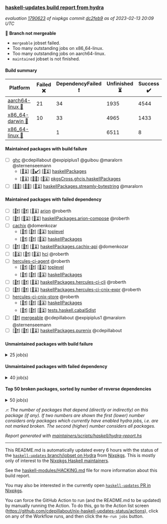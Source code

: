 ### [haskell-updates build report from hydra](https://hydra.nixos.org/jobset/nixpkgs/haskell-updates)
*evaluation [1790623](https://hydra.nixos.org/eval/1790623) of nixpkgs commit [dc2feb9](https://github.com/NixOS/nixpkgs/commits/dc2feb983fa71bc8fe20891e016118ba132d2869) as of 2023-02-13 20:09 UTC*

:red_circle: **Branch not mergeable**
  * `mergeable` jobset failed.
  * Too many outstanding jobs on x86_64-linux.
  * Too many outstanding jobs on aarch64-linux.
  * `maintained` jobset is not finished.

#### Build summary

 | Platform | Failed :x: | DependencyFailed :heavy_exclamation_mark: | Unfinished :hourglass_flowing_sand: | Success :heavy_check_mark: | 
 | --- | --- | --- | --- | --- | 
 | [aarch64-linux :iphone:](https://hydra.nixos.org/eval/1790623?filter=.aarch64-linux) | 21 | 34 | 1935 | 4544 | 
 | [x86_64-darwin :apple:](https://hydra.nixos.org/eval/1790623?filter=.x86_64-darwin) | 10 | 33 | 4965 | 1433 | 
 | [x86_64-linux :penguin:](https://hydra.nixos.org/eval/1790623?filter=.x86_64-linux) |  | 1 | 6511 | 8 | 
#### Maintained packages with build failure
- [ ] [ghc](https://hydra.nixos.org/eval/1790623?filter=ghc) @cdepillabout @expipiplus1 @guibou @maralorn @sternenseemann
  - [[:iphone::hourglass_flowing_sand:]](https://hydra.nixos.org/build/209044418) [[:apple::heavy_check_mark:]](https://hydra.nixos.org/build/209037949) [[:penguin::hourglass_flowing_sand:]](https://hydra.nixos.org/build/209043912) [haskellPackages](https://hydra.nixos.org/eval/1790623?filter=haskellPackages.ghc)
  - [[:iphone::hourglass_flowing_sand:]](https://hydra.nixos.org/build/209029367) [[:apple::x:]](https://hydra.nixos.org/build/209028968) [[:penguin::hourglass_flowing_sand:]](https://hydra.nixos.org/build/209033509) [pkgsCross.ghcjs.haskellPackages](https://hydra.nixos.org/eval/1790623?filter=pkgsCross.ghcjs.haskellPackages.ghc)
- [ ] [[:iphone::x:]](https://hydra.nixos.org/build/209047212) [[:apple::x:]](https://hydra.nixos.org/build/209034402) [[:penguin::hourglass_flowing_sand:]](https://hydra.nixos.org/build/209035610) [haskellPackages.streamly-bytestring](https://hydra.nixos.org/eval/1790623?filter=haskellPackages.streamly-bytestring) @maralorn
#### Maintained packages with failed dependency
- [ ] [[:iphone::heavy_exclamation_mark:]](https://hydra.nixos.org/build/209034698) [[:apple::heavy_exclamation_mark:]](https://hydra.nixos.org/build/209038797) [[:penguin::hourglass_flowing_sand:]](https://hydra.nixos.org/build/209027999) [arion](https://hydra.nixos.org/eval/1790623?filter=arion) @roberth
- [ ] [[:iphone::heavy_exclamation_mark:]](https://hydra.nixos.org/build/209030134) [[:apple::hourglass_flowing_sand:]](https://hydra.nixos.org/build/209046642) [[:penguin::hourglass_flowing_sand:]](https://hydra.nixos.org/build/209044102) [haskellPackages.arion-compose](https://hydra.nixos.org/eval/1790623?filter=haskellPackages.arion-compose) @roberth
- [ ] [cachix](https://hydra.nixos.org/eval/1790623?filter=cachix) @domenkozar
  - [[:iphone::heavy_exclamation_mark:]](https://hydra.nixos.org/build/209040985) [[:apple::heavy_exclamation_mark:]](https://hydra.nixos.org/build/209031145) [[:penguin::hourglass_flowing_sand:]](https://hydra.nixos.org/build/209041925) [toplevel](https://hydra.nixos.org/eval/1790623?filter=cachix)
  - [[:iphone::heavy_exclamation_mark:]](https://hydra.nixos.org/build/209038702) [[:apple::heavy_exclamation_mark:]](https://hydra.nixos.org/build/209041607) [[:penguin::hourglass_flowing_sand:]](https://hydra.nixos.org/build/209046169) [haskellPackages](https://hydra.nixos.org/eval/1790623?filter=haskellPackages.cachix)
- [ ] [[:iphone::heavy_exclamation_mark:]](https://hydra.nixos.org/build/209033124) [[:apple::heavy_exclamation_mark:]](https://hydra.nixos.org/build/209044285) [[:penguin::hourglass_flowing_sand:]](https://hydra.nixos.org/build/209037604) [haskellPackages.cachix-api](https://hydra.nixos.org/eval/1790623?filter=haskellPackages.cachix-api) @domenkozar
- [ ] [[:iphone::hourglass_flowing_sand:]](https://hydra.nixos.org/build/209047010) [[:apple::heavy_exclamation_mark:]](https://hydra.nixos.org/build/209034178) [[:penguin::hourglass_flowing_sand:]](https://hydra.nixos.org/build/209044450) [hci](https://hydra.nixos.org/eval/1790623?filter=hci) @roberth
- [ ] [hercules-ci-agent](https://hydra.nixos.org/eval/1790623?filter=hercules-ci-agent) @roberth
  - [[:iphone::heavy_exclamation_mark:]](https://hydra.nixos.org/build/209033775) [[:apple::heavy_exclamation_mark:]](https://hydra.nixos.org/build/209027559) [[:penguin::hourglass_flowing_sand:]](https://hydra.nixos.org/build/209031878) [toplevel](https://hydra.nixos.org/eval/1790623?filter=hercules-ci-agent)
  - [[:iphone::heavy_exclamation_mark:]](https://hydra.nixos.org/build/209046484) [[:apple::heavy_exclamation_mark:]](https://hydra.nixos.org/build/209027659) [[:penguin::hourglass_flowing_sand:]](https://hydra.nixos.org/build/209034508) [haskellPackages](https://hydra.nixos.org/eval/1790623?filter=haskellPackages.hercules-ci-agent)
- [ ] [[:iphone::heavy_exclamation_mark:]](https://hydra.nixos.org/build/209030234) [[:apple::heavy_exclamation_mark:]](https://hydra.nixos.org/build/209035499) [[:penguin::hourglass_flowing_sand:]](https://hydra.nixos.org/build/209039302) [haskellPackages.hercules-ci-cli](https://hydra.nixos.org/eval/1790623?filter=haskellPackages.hercules-ci-cli) @roberth
- [ ] [[:iphone::heavy_exclamation_mark:]](https://hydra.nixos.org/build/209029581) [[:apple::heavy_exclamation_mark:]](https://hydra.nixos.org/build/209037513) [[:penguin::hourglass_flowing_sand:]](https://hydra.nixos.org/build/209039085) [haskellPackages.hercules-ci-cnix-expr](https://hydra.nixos.org/eval/1790623?filter=haskellPackages.hercules-ci-cnix-expr) @roberth
- [ ] [hercules-ci-cnix-store](https://hydra.nixos.org/eval/1790623?filter=hercules-ci-cnix-store) @roberth
  - [[:iphone::heavy_exclamation_mark:]](https://hydra.nixos.org/build/209046417) [[:apple::heavy_exclamation_mark:]](https://hydra.nixos.org/build/209041429) [[:penguin::hourglass_flowing_sand:]](https://hydra.nixos.org/build/209037288) [haskellPackages](https://hydra.nixos.org/eval/1790623?filter=haskellPackages.hercules-ci-cnix-store)
  - [[:iphone::heavy_exclamation_mark:]](https://hydra.nixos.org/build/209027444) [[:apple::heavy_exclamation_mark:]](https://hydra.nixos.org/build/209030217) [[:penguin::hourglass_flowing_sand:]](https://hydra.nixos.org/build/209031326) [tests.haskell.cabalSdist](https://hydra.nixos.org/eval/1790623?filter=tests.haskell.cabalSdist.hercules-ci-cnix-store)
- [ ] [[:penguin::heavy_exclamation_mark:]](https://hydra.nixos.org/build/209042997) [mergeable](https://hydra.nixos.org/eval/1790623?filter=mergeable) @cdepillabout @expipiplus1 @maralorn @sternenseemann
- [ ] [[:iphone::heavy_exclamation_mark:]](https://hydra.nixos.org/build/209039655) [[:apple::heavy_exclamation_mark:]](https://hydra.nixos.org/build/209036678) [[:penguin::hourglass_flowing_sand:]](https://hydra.nixos.org/build/209035730) [haskellPackages.purenix](https://hydra.nixos.org/eval/1790623?filter=haskellPackages.purenix) @cdepillabout
#### Unmaintained packages with build failure
<details><summary>25 job(s) </summary>

- [ ] [[:iphone::x:]](https://hydra.nixos.org/build/209038261) [[:apple::x:]](https://hydra.nixos.org/build/209036684) [[:penguin::hourglass_flowing_sand:]](https://hydra.nixos.org/build/209033196) [haskellPackages.protolude](https://hydra.nixos.org/eval/1790623?filter=haskellPackages.protolude)  :arrow_heading_up: 20 | 114
- [ ] [[:iphone::heavy_check_mark:]](https://hydra.nixos.org/build/209046299) [[:apple::x:]](https://hydra.nixos.org/build/209028614) [[:penguin::hourglass_flowing_sand:]](https://hydra.nixos.org/build/209036452) [haskellPackages.di-core](https://hydra.nixos.org/eval/1790623?filter=haskellPackages.di-core)  :arrow_heading_up: 8 | 11
- [ ] [[:iphone::x:]](https://hydra.nixos.org/build/209035051) [[:apple::hourglass_flowing_sand:]](https://hydra.nixos.org/build/209028366) [[:penguin::hourglass_flowing_sand:]](https://hydra.nixos.org/build/209031172) [haskellPackages.hw-json-simd](https://hydra.nixos.org/eval/1790623?filter=haskellPackages.hw-json-simd)  :arrow_heading_up: 3 | 8
- [ ] [[:iphone::x:]](https://hydra.nixos.org/build/209044398) [[:apple::hourglass_flowing_sand:]](https://hydra.nixos.org/build/209030822) [[:penguin::hourglass_flowing_sand:]](https://hydra.nixos.org/build/209044571) [haskellPackages.hw-simd](https://hydra.nixos.org/eval/1790623?filter=haskellPackages.hw-simd)  :arrow_heading_up: 2 | 8
- [ ] [[:iphone::x:]](https://hydra.nixos.org/build/209043066) [[:apple::hourglass_flowing_sand:]](https://hydra.nixos.org/build/209036265) [[:penguin::hourglass_flowing_sand:]](https://hydra.nixos.org/build/209046639) [haskellPackages.Crypto](https://hydra.nixos.org/eval/1790623?filter=haskellPackages.Crypto)  :arrow_heading_up: 1 | 22
- [ ] [[:iphone::x:]](https://hydra.nixos.org/build/209030274) [[:apple::heavy_check_mark:]](https://hydra.nixos.org/build/209046863) [[:penguin::hourglass_flowing_sand:]](https://hydra.nixos.org/build/209042297) [haskellPackages.long-double](https://hydra.nixos.org/eval/1790623?filter=haskellPackages.long-double)  :arrow_heading_up: 1 | 2
- [ ] [[:iphone::x:]](https://hydra.nixos.org/build/209032762) [[:apple::hourglass_flowing_sand:]](https://hydra.nixos.org/build/209043198) [[:penguin::hourglass_flowing_sand:]](https://hydra.nixos.org/build/209043407) [haskellPackages.domaindriven-core](https://hydra.nixos.org/eval/1790623?filter=haskellPackages.domaindriven-core)  :arrow_heading_up: 1 | 1
- [ ] [[:iphone::x:]](https://hydra.nixos.org/build/209037290) [[:apple::hourglass_flowing_sand:]](https://hydra.nixos.org/build/209039361) [[:penguin::hourglass_flowing_sand:]](https://hydra.nixos.org/build/209041455) [haskellPackages.nlopt-haskell](https://hydra.nixos.org/eval/1790623?filter=haskellPackages.nlopt-haskell)  :arrow_heading_up: 1 | 1
- [ ] [[:iphone::x:]](https://hydra.nixos.org/build/209038507) [[:apple::hourglass_flowing_sand:]](https://hydra.nixos.org/build/209034735) [[:penguin::hourglass_flowing_sand:]](https://hydra.nixos.org/build/209031232) [haskellPackages.llvm-hs-pure](https://hydra.nixos.org/eval/1790623?filter=haskellPackages.llvm-hs-pure)  :arrow_heading_up: 0 | 11
- [ ] [[:iphone::x:]](https://hydra.nixos.org/build/209036160) [[:apple::hourglass_flowing_sand:]](https://hydra.nixos.org/build/209038103) [[:penguin::hourglass_flowing_sand:]](https://hydra.nixos.org/build/209029264) [haskellPackages.mmsyn7ukr-common](https://hydra.nixos.org/eval/1790623?filter=haskellPackages.mmsyn7ukr-common)  :arrow_heading_up: 0 | 10
- [ ] [[:iphone::x:]](https://hydra.nixos.org/build/209028488) [[:apple::hourglass_flowing_sand:]](https://hydra.nixos.org/build/209042332) [[:penguin::hourglass_flowing_sand:]](https://hydra.nixos.org/build/209045209) [haskellPackages.freetype2](https://hydra.nixos.org/eval/1790623?filter=haskellPackages.freetype2)  :arrow_heading_up: 0 | 9
- [ ] [[:iphone::x:]](https://hydra.nixos.org/build/209029953) [[:apple::hourglass_flowing_sand:]](https://hydra.nixos.org/build/209032728) [[:penguin::hourglass_flowing_sand:]](https://hydra.nixos.org/build/209042147) [haskellPackages.process-sequential](https://hydra.nixos.org/eval/1790623?filter=haskellPackages.process-sequential)  :arrow_heading_up: 0 | 5
- [ ] [[:iphone::hourglass_flowing_sand:]](https://hydra.nixos.org/build/209041265) [[:apple::x:]](https://hydra.nixos.org/build/209041884) [[:penguin::hourglass_flowing_sand:]](https://hydra.nixos.org/build/209033734) [haskellPackages.select](https://hydra.nixos.org/eval/1790623?filter=haskellPackages.select)  :arrow_heading_up: 0 | 1
- [ ] [[:iphone::x:]](https://hydra.nixos.org/build/209030445) [[:apple::hourglass_flowing_sand:]](https://hydra.nixos.org/build/209046444) [[:penguin::hourglass_flowing_sand:]](https://hydra.nixos.org/build/209041599) [haskellPackages.brick-tabular-list](https://hydra.nixos.org/eval/1790623?filter=haskellPackages.brick-tabular-list) 
- [ ] [[:iphone::hourglass_flowing_sand:]](https://hydra.nixos.org/build/209040210) [[:apple::x:]](https://hydra.nixos.org/build/209029029) [[:penguin::hourglass_flowing_sand:]](https://hydra.nixos.org/build/209041755) [haskellPackages.env-extra](https://hydra.nixos.org/eval/1790623?filter=haskellPackages.env-extra) 
- [ ] [[:iphone::x:]](https://hydra.nixos.org/build/209045518) [[:apple::hourglass_flowing_sand:]](https://hydra.nixos.org/build/209045025) [[:penguin::hourglass_flowing_sand:]](https://hydra.nixos.org/build/209028300) [haskellPackages.lima](https://hydra.nixos.org/eval/1790623?filter=haskellPackages.lima) 
- [ ] [[:iphone::heavy_check_mark:]](https://hydra.nixos.org/build/209034923) [[:apple::x:]](https://hydra.nixos.org/build/209028600) [[:penguin::hourglass_flowing_sand:]](https://hydra.nixos.org/build/209029340) [haskellPackages.linux-framebuffer](https://hydra.nixos.org/eval/1790623?filter=haskellPackages.linux-framebuffer) 
- [ ] [[:iphone::x:]](https://hydra.nixos.org/build/209038107) [[:apple::hourglass_flowing_sand:]](https://hydra.nixos.org/build/209042754) [[:penguin::hourglass_flowing_sand:]](https://hydra.nixos.org/build/209037979) [haskellPackages.mmsyn4](https://hydra.nixos.org/eval/1790623?filter=haskellPackages.mmsyn4) 
- [ ] [[:iphone::x:]](https://hydra.nixos.org/build/209031830) [[:apple::hourglass_flowing_sand:]](https://hydra.nixos.org/build/209027969) [[:penguin::hourglass_flowing_sand:]](https://hydra.nixos.org/build/209029245) [haskellPackages.pasta-curves](https://hydra.nixos.org/eval/1790623?filter=haskellPackages.pasta-curves) 
- [ ] [[:iphone::x:]](https://hydra.nixos.org/build/209036350) [[:apple::x:]](https://hydra.nixos.org/build/209027479) [[:penguin::hourglass_flowing_sand:]](https://hydra.nixos.org/build/209036565) [haskellPackages.rdf](https://hydra.nixos.org/eval/1790623?filter=haskellPackages.rdf) 
- [ ] [[:iphone::x:]](https://hydra.nixos.org/build/209028545) [[:apple::x:]](https://hydra.nixos.org/build/209027503) [[:penguin::hourglass_flowing_sand:]](https://hydra.nixos.org/build/209031311) [haskellPackages.recover-rtti](https://hydra.nixos.org/eval/1790623?filter=haskellPackages.recover-rtti) 
- [ ] [[:iphone::x:]](https://hydra.nixos.org/build/209031072) [[:apple::hourglass_flowing_sand:]](https://hydra.nixos.org/build/209036207) [[:penguin::hourglass_flowing_sand:]](https://hydra.nixos.org/build/209037913) [haskellPackages.swarm](https://hydra.nixos.org/eval/1790623?filter=haskellPackages.swarm) 
- [ ] [[:iphone::x:]](https://hydra.nixos.org/build/209033908) [[:apple::hourglass_flowing_sand:]](https://hydra.nixos.org/build/209033681) [[:penguin::hourglass_flowing_sand:]](https://hydra.nixos.org/build/209041317) [haskellPackages.the-snip](https://hydra.nixos.org/eval/1790623?filter=haskellPackages.the-snip) 
- [ ] [[:iphone::hourglass_flowing_sand:]](https://hydra.nixos.org/build/209045203) [[:apple::x:]](https://hydra.nixos.org/build/209027988) [[:penguin::hourglass_flowing_sand:]](https://hydra.nixos.org/build/209035257) [haskellPackages.yoga](https://hydra.nixos.org/eval/1790623?filter=haskellPackages.yoga) 
- [ ] [[:iphone::x:]](https://hydra.nixos.org/build/209038405) [[:apple::hourglass_flowing_sand:]](https://hydra.nixos.org/build/209038530) [[:penguin::hourglass_flowing_sand:]](https://hydra.nixos.org/build/209042350) [haskellPackages.yst](https://hydra.nixos.org/eval/1790623?filter=haskellPackages.yst) 
</details>

#### Unmaintained packages with failed dependency
<details><summary>40 job(s) </summary>

- [ ] [[:iphone::heavy_check_mark:]](https://hydra.nixos.org/build/209032055) [[:apple::heavy_exclamation_mark:]](https://hydra.nixos.org/build/209043963) [[:penguin::hourglass_flowing_sand:]](https://hydra.nixos.org/build/209041077) [haskellPackages.di-handle](https://hydra.nixos.org/eval/1790623?filter=haskellPackages.di-handle)  :arrow_heading_up: 6 | 9
- [ ] [[:iphone::heavy_check_mark:]](https://hydra.nixos.org/build/209046456) [[:apple::heavy_exclamation_mark:]](https://hydra.nixos.org/build/209030402) [[:penguin::hourglass_flowing_sand:]](https://hydra.nixos.org/build/209030627) [haskellPackages.di-monad](https://hydra.nixos.org/eval/1790623?filter=haskellPackages.di-monad)  :arrow_heading_up: 6 | 9
- [ ] [[:iphone::heavy_check_mark:]](https://hydra.nixos.org/build/209039196) [[:apple::heavy_exclamation_mark:]](https://hydra.nixos.org/build/209042891) [[:penguin::hourglass_flowing_sand:]](https://hydra.nixos.org/build/209028124) [haskellPackages.di-df1](https://hydra.nixos.org/eval/1790623?filter=haskellPackages.di-df1)  :arrow_heading_up: 5 | 8
- [ ] [[:iphone::heavy_exclamation_mark:]](https://hydra.nixos.org/build/209043185) [[:apple::heavy_exclamation_mark:]](https://hydra.nixos.org/build/209042653) [[:penguin::hourglass_flowing_sand:]](https://hydra.nixos.org/build/209038638) [haskellPackages.streamly-posix](https://hydra.nixos.org/eval/1790623?filter=haskellPackages.streamly-posix)  :arrow_heading_up: 2 | 4
- [ ] [[:iphone::heavy_exclamation_mark:]](https://hydra.nixos.org/build/209034806) [[:apple::heavy_exclamation_mark:]](https://hydra.nixos.org/build/209029142) [[:penguin::hourglass_flowing_sand:]](https://hydra.nixos.org/build/209036704) [haskellPackages.purescript](https://hydra.nixos.org/eval/1790623?filter=haskellPackages.purescript)  :arrow_heading_up: 1 | 8
- [ ] [[:iphone::heavy_exclamation_mark:]](https://hydra.nixos.org/build/209038008) [[:apple::hourglass_flowing_sand:]](https://hydra.nixos.org/build/209032966) [[:penguin::hourglass_flowing_sand:]](https://hydra.nixos.org/build/209034602) [haskellPackages.hw-json-standard-cursor](https://hydra.nixos.org/eval/1790623?filter=haskellPackages.hw-json-standard-cursor)  :arrow_heading_up: 1 | 6
- [ ] [[:iphone::heavy_check_mark:]](https://hydra.nixos.org/build/209042252) [[:apple::heavy_exclamation_mark:]](https://hydra.nixos.org/build/209032021) [[:penguin::hourglass_flowing_sand:]](https://hydra.nixos.org/build/209029065) [haskellPackages.di-polysemy](https://hydra.nixos.org/eval/1790623?filter=haskellPackages.di-polysemy)  :arrow_heading_up: 1 | 4
- [ ] [[:iphone::heavy_exclamation_mark:]](https://hydra.nixos.org/build/209042289) [[:apple::hourglass_flowing_sand:]](https://hydra.nixos.org/build/209035670) [[:penguin::hourglass_flowing_sand:]](https://hydra.nixos.org/build/209027211) [haskellPackages.hw-json-simple-cursor](https://hydra.nixos.org/eval/1790623?filter=haskellPackages.hw-json-simple-cursor)  :arrow_heading_up: 1 | 4
- [ ] [[:iphone::heavy_exclamation_mark:]](https://hydra.nixos.org/build/209041315) [[:apple::heavy_exclamation_mark:]](https://hydra.nixos.org/build/209028826) [[:penguin::hourglass_flowing_sand:]](https://hydra.nixos.org/build/209040458) [haskellPackages.hpath-directory](https://hydra.nixos.org/eval/1790623?filter=haskellPackages.hpath-directory)  :arrow_heading_up: 1 | 3
- [ ] [[:iphone::heavy_exclamation_mark:]](https://hydra.nixos.org/build/209029229) [[:apple::hourglass_flowing_sand:]](https://hydra.nixos.org/build/209047042) [[:penguin::hourglass_flowing_sand:]](https://hydra.nixos.org/build/209036445) [haskellPackages.configurator-pg](https://hydra.nixos.org/eval/1790623?filter=haskellPackages.configurator-pg)  :arrow_heading_up: 1 | 1
- [ ] [[:iphone::heavy_check_mark:]](https://hydra.nixos.org/build/209028356) [[:apple::heavy_exclamation_mark:]](https://hydra.nixos.org/build/209037590) [[:penguin::hourglass_flowing_sand:]](https://hydra.nixos.org/build/209038537) [haskellPackages.moto](https://hydra.nixos.org/eval/1790623?filter=haskellPackages.moto)  :arrow_heading_up: 1 | 1
- [ ] [[:iphone::heavy_exclamation_mark:]](https://hydra.nixos.org/build/209037810) [[:apple::hourglass_flowing_sand:]](https://hydra.nixos.org/build/209038729) [[:penguin::hourglass_flowing_sand:]](https://hydra.nixos.org/build/209028082) [haskellPackages.hw-json](https://hydra.nixos.org/eval/1790623?filter=haskellPackages.hw-json)  :arrow_heading_up: 0 | 3
- [ ] [[:iphone::hourglass_flowing_sand:]](https://hydra.nixos.org/build/209037697) [[:apple::heavy_exclamation_mark:]](https://hydra.nixos.org/build/209042078) [[:penguin::hourglass_flowing_sand:]](https://hydra.nixos.org/build/209040143) [haskellPackages.calamity](https://hydra.nixos.org/eval/1790623?filter=haskellPackages.calamity)  :arrow_heading_up: 0 | 2
- [ ] [[:iphone::heavy_check_mark:]](https://hydra.nixos.org/build/209043003) [[:apple::heavy_exclamation_mark:]](https://hydra.nixos.org/build/209028891) [[:penguin::hourglass_flowing_sand:]](https://hydra.nixos.org/build/209045396) [haskellPackages.di](https://hydra.nixos.org/eval/1790623?filter=haskellPackages.di)  :arrow_heading_up: 0 | 2
- [ ] [[:iphone::heavy_exclamation_mark:]](https://hydra.nixos.org/build/209027810) [[:apple::hourglass_flowing_sand:]](https://hydra.nixos.org/build/209034426) [[:penguin::hourglass_flowing_sand:]](https://hydra.nixos.org/build/209040527) [haskellPackages.hS3](https://hydra.nixos.org/eval/1790623?filter=haskellPackages.hS3)  :arrow_heading_up: 0 | 1
- [ ] [[:iphone::heavy_exclamation_mark:]](https://hydra.nixos.org/build/209037589) [[:apple::hourglass_flowing_sand:]](https://hydra.nixos.org/build/209046035) [[:penguin::hourglass_flowing_sand:]](https://hydra.nixos.org/build/209027227) [haskellPackages.aos-signature](https://hydra.nixos.org/eval/1790623?filter=haskellPackages.aos-signature) 
- [ ] [[:iphone::heavy_exclamation_mark:]](https://hydra.nixos.org/build/209035142) [[:apple::heavy_exclamation_mark:]](https://hydra.nixos.org/build/209028677) [[:penguin::hourglass_flowing_sand:]](https://hydra.nixos.org/build/209036029) [haskellPackages.bhoogle](https://hydra.nixos.org/eval/1790623?filter=haskellPackages.bhoogle) 
- [ ] [[:iphone::heavy_exclamation_mark:]](https://hydra.nixos.org/build/209032401) [[:apple::hourglass_flowing_sand:]](https://hydra.nixos.org/build/209032057) [[:penguin::hourglass_flowing_sand:]](https://hydra.nixos.org/build/209028493) [haskellPackages.clerk](https://hydra.nixos.org/eval/1790623?filter=haskellPackages.clerk) 
- [ ] [[:iphone::heavy_exclamation_mark:]](https://hydra.nixos.org/build/209031076) [[:apple::heavy_exclamation_mark:]](https://hydra.nixos.org/build/209037169) [[:penguin::hourglass_flowing_sand:]](https://hydra.nixos.org/build/209033420) [haskellPackages.greenclip](https://hydra.nixos.org/eval/1790623?filter=haskellPackages.greenclip) 
- [ ] [[:iphone::heavy_exclamation_mark:]](https://hydra.nixos.org/build/209042316) [[:apple::heavy_exclamation_mark:]](https://hydra.nixos.org/build/209037155) [[:penguin::hourglass_flowing_sand:]](https://hydra.nixos.org/build/209029503) [haskellPackages.hasql-pipes](https://hydra.nixos.org/eval/1790623?filter=haskellPackages.hasql-pipes) 
- [ ] [hello](https://hydra.nixos.org/eval/1790623?filter=hello) 
  - [[:iphone::hourglass_flowing_sand:]](https://hydra.nixos.org/build/209041611) [[:apple::hourglass_flowing_sand:]](https://hydra.nixos.org/build/209034264) [[:penguin::hourglass_flowing_sand:]](https://hydra.nixos.org/build/209031647) [haskellPackages](https://hydra.nixos.org/eval/1790623?filter=haskellPackages.hello)
  - [[:iphone::hourglass_flowing_sand:]](https://hydra.nixos.org/build/209039325) [[:apple::heavy_exclamation_mark:]](https://hydra.nixos.org/build/209035559) [[:penguin::hourglass_flowing_sand:]](https://hydra.nixos.org/build/209028427) [pkgsCross.ghcjs.haskellPackages](https://hydra.nixos.org/eval/1790623?filter=pkgsCross.ghcjs.haskellPackages.hello)
  -   [[:penguin::hourglass_flowing_sand:]](https://hydra.nixos.org/build/209034223) [pkgsMusl.haskellPackages](https://hydra.nixos.org/eval/1790623?filter=pkgsMusl.haskellPackages.hello)
  -   [[:penguin::hourglass_flowing_sand:]](https://hydra.nixos.org/build/209029260) [pkgsStatic.haskell.packages.native-bignum.ghc924](https://hydra.nixos.org/eval/1790623?filter=pkgsStatic.haskell.packages.native-bignum.ghc924.hello)
  -   [[:penguin::hourglass_flowing_sand:]](https://hydra.nixos.org/build/209039823) [pkgsStatic.haskellPackages](https://hydra.nixos.org/eval/1790623?filter=pkgsStatic.haskellPackages.hello)
- [ ] [[:iphone::heavy_exclamation_mark:]](https://hydra.nixos.org/build/209031521) [[:apple::hourglass_flowing_sand:]](https://hydra.nixos.org/build/209030775) [[:penguin::hourglass_flowing_sand:]](https://hydra.nixos.org/build/209029149) [haskellPackages.hmatrix-nlopt](https://hydra.nixos.org/eval/1790623?filter=haskellPackages.hmatrix-nlopt) 
- [ ] [[:iphone::heavy_exclamation_mark:]](https://hydra.nixos.org/build/209034552) [[:apple::heavy_exclamation_mark:]](https://hydra.nixos.org/build/209037719) [[:penguin::hourglass_flowing_sand:]](https://hydra.nixos.org/build/209029782) [haskellPackages.hpath-io](https://hydra.nixos.org/eval/1790623?filter=haskellPackages.hpath-io) 
- [ ] [[:iphone::heavy_exclamation_mark:]](https://hydra.nixos.org/build/209038136) [[:apple::heavy_exclamation_mark:]](https://hydra.nixos.org/build/209032589) [[:penguin::hourglass_flowing_sand:]](https://hydra.nixos.org/build/209042559) [haskellPackages.logger-thread](https://hydra.nixos.org/eval/1790623?filter=haskellPackages.logger-thread) 
- [ ] [[:iphone::heavy_exclamation_mark:]](https://hydra.nixos.org/build/209036057) [[:apple::heavy_exclamation_mark:]](https://hydra.nixos.org/build/209034563) [[:penguin::hourglass_flowing_sand:]](https://hydra.nixos.org/build/209029894) [haskellPackages.merkle-tree](https://hydra.nixos.org/eval/1790623?filter=haskellPackages.merkle-tree) 
- [ ] [[:iphone::hourglass_flowing_sand:]](https://hydra.nixos.org/build/209040195) [[:apple::heavy_exclamation_mark:]](https://hydra.nixos.org/build/209029995) [[:penguin::hourglass_flowing_sand:]](https://hydra.nixos.org/build/209030894) [haskellPackages.moto-postgresql](https://hydra.nixos.org/eval/1790623?filter=haskellPackages.moto-postgresql) 
- [ ] [[:iphone::heavy_exclamation_mark:]](https://hydra.nixos.org/build/209037879) [[:apple::heavy_exclamation_mark:]](https://hydra.nixos.org/build/209032347) [[:penguin::hourglass_flowing_sand:]](https://hydra.nixos.org/build/209046734) [haskellPackages.oblivious-transfer](https://hydra.nixos.org/eval/1790623?filter=haskellPackages.oblivious-transfer) 
- [ ] [[:iphone::heavy_exclamation_mark:]](https://hydra.nixos.org/build/209029575) [[:apple::heavy_exclamation_mark:]](https://hydra.nixos.org/build/209037483) [[:penguin::hourglass_flowing_sand:]](https://hydra.nixos.org/build/209041786) [haskellPackages.paddle](https://hydra.nixos.org/eval/1790623?filter=haskellPackages.paddle) 
- [ ] [[:iphone::heavy_exclamation_mark:]](https://hydra.nixos.org/build/209043501) [[:apple::heavy_exclamation_mark:]](https://hydra.nixos.org/build/209035549) [[:penguin::hourglass_flowing_sand:]](https://hydra.nixos.org/build/209027567) [haskellPackages.pedersen-commitment](https://hydra.nixos.org/eval/1790623?filter=haskellPackages.pedersen-commitment) 
- [ ] [[:iphone::heavy_exclamation_mark:]](https://hydra.nixos.org/build/209030911) [[:apple::hourglass_flowing_sand:]](https://hydra.nixos.org/build/209044884) [[:penguin::hourglass_flowing_sand:]](https://hydra.nixos.org/build/209030242) [haskellPackages.postgrest](https://hydra.nixos.org/eval/1790623?filter=haskellPackages.postgrest) 
- [ ] [[:iphone::heavy_exclamation_mark:]](https://hydra.nixos.org/build/209038079) [[:apple::hourglass_flowing_sand:]](https://hydra.nixos.org/build/209027397) [[:penguin::hourglass_flowing_sand:]](https://hydra.nixos.org/build/209038690) [haskellPackages.rounded-hw](https://hydra.nixos.org/eval/1790623?filter=haskellPackages.rounded-hw) 
- [ ] [[:iphone::heavy_exclamation_mark:]](https://hydra.nixos.org/build/209035209) [[:apple::heavy_exclamation_mark:]](https://hydra.nixos.org/build/209034039) [[:penguin::hourglass_flowing_sand:]](https://hydra.nixos.org/build/209047133) [haskellPackages.sbp2udp](https://hydra.nixos.org/eval/1790623?filter=haskellPackages.sbp2udp) 
- [ ] [[:iphone::heavy_exclamation_mark:]](https://hydra.nixos.org/build/209027499) [[:apple::heavy_exclamation_mark:]](https://hydra.nixos.org/build/209041717) [[:penguin::hourglass_flowing_sand:]](https://hydra.nixos.org/build/209036774) [haskellPackages.setop](https://hydra.nixos.org/eval/1790623?filter=haskellPackages.setop) 
- [ ] [[:iphone::heavy_exclamation_mark:]](https://hydra.nixos.org/build/209039919) [[:apple::hourglass_flowing_sand:]](https://hydra.nixos.org/build/209043742) [[:penguin::hourglass_flowing_sand:]](https://hydra.nixos.org/build/209037900) [haskellPackages.tower](https://hydra.nixos.org/eval/1790623?filter=haskellPackages.tower) 
- [ ] [[:iphone::hourglass_flowing_sand:]](https://hydra.nixos.org/build/209044051) [[:apple::heavy_exclamation_mark:]](https://hydra.nixos.org/build/209027411) [[:penguin::hourglass_flowing_sand:]](https://hydra.nixos.org/build/209043661) [haskellPackages.xbattbar](https://hydra.nixos.org/eval/1790623?filter=haskellPackages.xbattbar) 
</details>

#### Top 50 broken packages, sorted by number of reverse dependencies
<details><summary>50 job(s) </summary>

[amazonka-core](https://packdeps.haskellers.com/reverse/amazonka-core) :arrow_heading_up: 188  
[gogol-core](https://packdeps.haskellers.com/reverse/gogol-core) :arrow_heading_up: 184  
[haskell98](https://packdeps.haskellers.com/reverse/haskell98) :arrow_heading_up: 153  
[th-desugar](https://packdeps.haskellers.com/reverse/th-desugar) :arrow_heading_up: 57  
[enumerator](https://packdeps.haskellers.com/reverse/enumerator) :arrow_heading_up: 56  
[util](https://packdeps.haskellers.com/reverse/util) :arrow_heading_up: 49  
[derive](https://packdeps.haskellers.com/reverse/derive) :arrow_heading_up: 48  
[amazonka](https://packdeps.haskellers.com/reverse/amazonka) :arrow_heading_up: 46  
[cgi](https://packdeps.haskellers.com/reverse/cgi) :arrow_heading_up: 46  
[TypeCompose](https://packdeps.haskellers.com/reverse/TypeCompose) :arrow_heading_up: 45  
[accelerate](https://packdeps.haskellers.com/reverse/accelerate) :arrow_heading_up: 42  
[PrimitiveArray](https://packdeps.haskellers.com/reverse/PrimitiveArray) :arrow_heading_up: 35  
[rank1dynamic](https://packdeps.haskellers.com/reverse/rank1dynamic) :arrow_heading_up: 33  
[distributed-static](https://packdeps.haskellers.com/reverse/distributed-static) :arrow_heading_up: 31  
[distributed-process](https://packdeps.haskellers.com/reverse/distributed-process) :arrow_heading_up: 30  
[iteratee](https://packdeps.haskellers.com/reverse/iteratee) :arrow_heading_up: 29  
[storablevector](https://packdeps.haskellers.com/reverse/storablevector) :arrow_heading_up: 29  
[sydtest](https://packdeps.haskellers.com/reverse/sydtest) :arrow_heading_up: 26  
[crypto-numbers](https://packdeps.haskellers.com/reverse/crypto-numbers) :arrow_heading_up: 25  
[either-unwrap](https://packdeps.haskellers.com/reverse/either-unwrap) :arrow_heading_up: 25  
[crypto-pubkey](https://packdeps.haskellers.com/reverse/crypto-pubkey) :arrow_heading_up: 22  
[haskelldb](https://packdeps.haskellers.com/reverse/haskelldb) :arrow_heading_up: 22  
[wxdirect](https://packdeps.haskellers.com/reverse/wxdirect) :arrow_heading_up: 22  
[BiobaseTypes](https://packdeps.haskellers.com/reverse/BiobaseTypes) :arrow_heading_up: 21  
[alg](https://packdeps.haskellers.com/reverse/alg) :arrow_heading_up: 21  
[amazonka-s3](https://packdeps.haskellers.com/reverse/amazonka-s3) :arrow_heading_up: 21  
[mmsyn2](https://packdeps.haskellers.com/reverse/mmsyn2) :arrow_heading_up: 21  
[polysemy-resume](https://packdeps.haskellers.com/reverse/polysemy-resume) :arrow_heading_up: 21  
[wxc](https://packdeps.haskellers.com/reverse/wxc) :arrow_heading_up: 21  
[biocore](https://packdeps.haskellers.com/reverse/biocore) :arrow_heading_up: 20  
[bzlib](https://packdeps.haskellers.com/reverse/bzlib) :arrow_heading_up: 20  
[polysemy-conc](https://packdeps.haskellers.com/reverse/polysemy-conc) :arrow_heading_up: 20  
[wxcore](https://packdeps.haskellers.com/reverse/wxcore) :arrow_heading_up: 20  
[attoparsec-enumerator](https://packdeps.haskellers.com/reverse/attoparsec-enumerator) :arrow_heading_up: 19  
[bytestring-show](https://packdeps.haskellers.com/reverse/bytestring-show) :arrow_heading_up: 19  
[fay](https://packdeps.haskellers.com/reverse/fay) :arrow_heading_up: 19  
[wx](https://packdeps.haskellers.com/reverse/wx) :arrow_heading_up: 19  
[BiobaseENA](https://packdeps.haskellers.com/reverse/BiobaseENA) :arrow_heading_up: 18  
[asn1-data](https://packdeps.haskellers.com/reverse/asn1-data) :arrow_heading_up: 18  
[dbus-core](https://packdeps.haskellers.com/reverse/dbus-core) :arrow_heading_up: 18  
[gtksourceview2](https://packdeps.haskellers.com/reverse/gtksourceview2) :arrow_heading_up: 18  
[hsc3](https://packdeps.haskellers.com/reverse/hsc3) :arrow_heading_up: 18  
[polysemy-log](https://packdeps.haskellers.com/reverse/polysemy-log) :arrow_heading_up: 18  
[ukrainian-phonetics-basic](https://packdeps.haskellers.com/reverse/ukrainian-phonetics-basic) :arrow_heading_up: 18  
[BiobaseXNA](https://packdeps.haskellers.com/reverse/BiobaseXNA) :arrow_heading_up: 17  
[HGamer3D-Data](https://packdeps.haskellers.com/reverse/HGamer3D-Data) :arrow_heading_up: 17  
[certificate](https://packdeps.haskellers.com/reverse/certificate) :arrow_heading_up: 17  
[clash-prelude](https://packdeps.haskellers.com/reverse/clash-prelude) :arrow_heading_up: 17  
[dbus-client](https://packdeps.haskellers.com/reverse/dbus-client) :arrow_heading_up: 17  
[gconf](https://packdeps.haskellers.com/reverse/gconf) :arrow_heading_up: 17  
</details>


*:arrow_heading_up:: The number of packages that depend (directly or indirectly) on this package (if any). If two numbers are shown the first (lower) number considers only packages which currently have enabled hydra jobs, i.e. are not marked broken. The second (higher) number considers all packages.*

*Report generated with [maintainers/scripts/haskell/hydra-report.hs](https://github.com/NixOS/nixpkgs/blob/haskell-updates/maintainers/scripts/haskell/hydra-report.hs)*


----------------------------------------------------------------------

This README.md is automatically updated every 6 hours with the status of the
[`haskell-updates` branch/jobset on Hydra](https://hydra.nixos.org/jobset/nixpkgs/haskell-updates)
from [Nixpkgs](https://github.com/NixOS/nixpkgs).  This is mostly only of
interest to the [Nixpkgs Haskell maintainers](https://github.com/orgs/NixOS/teams/haskell).

See the
[haskell-modules/HACKING.md](https://github.com/NixOS/nixpkgs/blob/haskell-updates/pkgs/development/haskell-modules/HACKING.md)
file for more information about this build report.

You may also be interested in the currently open
[`haskell-updates` PR in Nixpkgs](https://github.com/nixos/nixpkgs/pulls?q=is%3Apr+is%3Aopen+head%3Ahaskell-updates).

You can force the GitHub Action to run (and the README.md to be updated) by
manually running the Action.  To do this, go to the Action list screen
(https://github.com/cdepillabout/nix-haskell-updates-status/actions),
click on any of the Workflow runs, and then click the `Re-run jobs` button.
